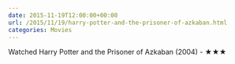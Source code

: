 ```yaml
---
date: 2015-11-19T12:00:00+00:00
url: /2015/11/19/harry-potter-and-the-prisoner-of-azkaban.html
categories: Movies
---
```

Watched Harry Potter and the Prisoner of Azkaban (2004) - ★★★




